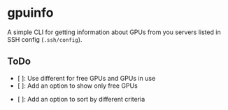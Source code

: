 # gpuinfo

A simple CLI for getting information about GPUs from you servers listed
in SSH config (`.ssh/config`).

## ToDo

- [ ]: Use different for free GPUs and GPUs in use
- [ ]: Add an option to show only free GPUs
<!-- - [ ]: Add an option to show only GPUs in use -->
- [ ]: Add an option to sort by different criteria
<!-- - [ ]: Add an option to show only GPUs with a certain amount of memory -->